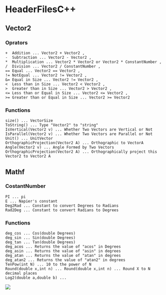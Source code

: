 # HeaderFilesC++

## Vector2

### Oprators

    +  Addition ... Vector2 + Vector2 , 
    -  Subtraction ... Vector2 - Vector2 ,
    *  Multiplication ... Vector2 * Vector2 or Vector2 * ConstantNumber ,
    /  Division ... Vector2 / ConstantNumber ,
    == Equal ... Vector2 == Vector2 ,
    != NotEqual ... Vector2 != Vector2 ,
    &= Equal in Size ... Vector2 != Vector2 ,
    <  Less than in Size ... Vector2 < Vector2 ,
    >  Greater than in Size ... Vector2 > Vector2 ,
    <= Less than or Equal in Size ... Vector2 <= Vector2 ,
    >= Greater than or Equal in Size ... Vector2 >= Vector2 

### Functions

    size() ... VectorSize
    ToString() ... Type "Vector2" to "string"
    IsVertical(Vector2 v) ... Whether Two Vectors are Vertical or Not
    IsParallel(Vector2 v) ... Whether Two Vectors are Parallel or Not
    Unit() ... UnitVector
    OrthographicProjection(Vector2 A) ... Orthographic to VectorA
    Angle(Vector2 v) ... Angle Formed by Two Vectors
    OrthographicProjection(Vector2 A) ... Orthographically project this Vector2 to Vector2 A

## Mathf

### CostantNumber

    PI ... pi
    E ... Napier's constant
    Deg2Rad ... Constant to convert Degrees to Radians
    Rad2Deg ... Constant to convert Radians to Degrees

### Functions

    deg_cos ... Cos(double Degrees)
    deg_sin ... Sin(double Degrees)
    deg_tan ... Tan(double Degrees)
    deg_acos ... Returns the value of "acos" in Degrees
    deg_asin ... Returns the value of "asin" in degrees
    deg_atan ... Returns the value of "atan" in degrees
    deg_atan2 ... Returns the value of "atan2" in degrees
    TenPow(int N) ... 10 to the power of N
    Round(double x,int n) ... Round(double x,int n) ... Round X to N decimal places
    Log2(double a,double b) ... 

<img src="https://latex.codecogs.com/gif.latex?\frac{a}{b}" />




